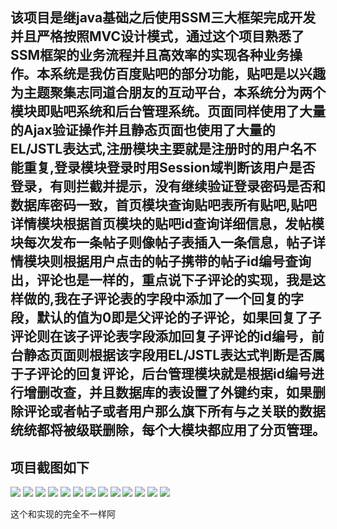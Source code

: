 ## 该项目是继java基础之后使用SSM三大框架完成开发并且严格按照MVC设计模式，通过这个项目熟悉了SSM框架的业务流程并且高效率的实现各种业务操作。本系统是我仿百度贴吧的部分功能，贴吧是以兴趣为主题聚集志同道合朋友的互动平台，本系统分为两个模块即贴吧系统和后台管理系统。页面同样使用了大量的Ajax验证操作并且静态页面也使用了大量的EL/JSTL表达式,注册模块主要就是注册时的用户名不能重复,登录模块登录时用Session域判断该用户是否登录，有则拦截并提示，没有继续验证登录密码是否和数据库密码一致，首页模块查询贴吧表所有贴吧,贴吧详情模块根据首页模块的贴吧id查询详细信息，发帖模块每次发布一条帖子则像帖子表插入一条信息，帖子详情模块则根据用户点击的帖子携带的帖子id编号查询出，评论也是一样的，重点说下子评论的实现，我是这样做的,我在子评论表的字段中添加了一个回复的字段，默认的值为0即是父评论的子评论，如果回复了子评论则在该子评论表字段添加回复子评论的id编号，前台静态页面则根据该字段用EL/JSTL表达式判断是否属于子评论的回复评论，后台管理模块就是根据id编号进行增删改查，并且数据库的表设置了外键约束，如果删除评论或者帖子或者用户那么旗下所有与之关联的数据统统都将被级联删除，每个大模块都应用了分页管理。
   
## 项目截图如下
<img src="https://github.com/fanqang/tieba/blob/master/%E9%A1%B9%E7%9B%AE%E6%88%AA%E5%9B%BE/img1.png"/>
<img src="https://github.com/fanqang/tieba/blob/master/%E9%A1%B9%E7%9B%AE%E6%88%AA%E5%9B%BE/img2.png"/>
<img src="https://github.com/fanqang/tieba/blob/master/%E9%A1%B9%E7%9B%AE%E6%88%AA%E5%9B%BE/img3.png"/>
<img src="https://github.com/fanqang/tieba/blob/master/%E9%A1%B9%E7%9B%AE%E6%88%AA%E5%9B%BE/img4.png"/>
<img src="https://github.com/fanqang/tieba/blob/master/%E9%A1%B9%E7%9B%AE%E6%88%AA%E5%9B%BE/img5.png"/>
<img src="https://github.com/fanqang/tieba/blob/master/%E9%A1%B9%E7%9B%AE%E6%88%AA%E5%9B%BE/img6.png"/>
<img src="https://github.com/fanqang/tieba/blob/master/%E9%A1%B9%E7%9B%AE%E6%88%AA%E5%9B%BE/img7.png"/>
<img src="https://github.com/fanqang/tieba/blob/master/%E9%A1%B9%E7%9B%AE%E6%88%AA%E5%9B%BE/img8.png"/>
<img src="https://github.com/fanqang/tieba/blob/master/%E9%A1%B9%E7%9B%AE%E6%88%AA%E5%9B%BE/img9.png"/>
<img src="https://github.com/fanqang/tieba/blob/master/%E9%A1%B9%E7%9B%AE%E6%88%AA%E5%9B%BE/img10.png"/>
<img src="https://github.com/fanqang/tieba/blob/master/%E9%A1%B9%E7%9B%AE%E6%88%AA%E5%9B%BE/img11.png"/>
<img src="https://github.com/fanqang/tieba/blob/master/%E9%A1%B9%E7%9B%AE%E6%88%AA%E5%9B%BE/img12.png"/>
<img src="https://github.com/fanqang/tieba/blob/master/%E9%A1%B9%E7%9B%AE%E6%88%AA%E5%9B%BE/img13.png"/>

这个和实现的完全不一样阿
